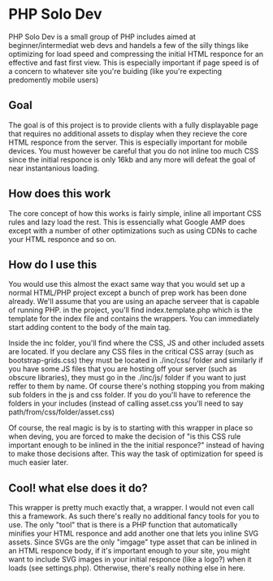 <h1>PHP Solo Dev</h1>
<p>PHP Solo Dev is a small group of PHP includes aimed at beginner/intermediat web devs and handels a few of the silly things like optimizing for load speed and compressing the initial HTML responce for an effective and fast first view. This is especially important if page speed is of a concern to whatever site you're buiding (like you're expecting predomently mobile users)</p>

<h2>Goal</h2>
<p>The goal is of this project is to provide clients with a fully displayable page that requires no additional assets to display when they recieve the core HTML responce from the server. This is especially important for mobile devices. You must however be careful that you do not inline too much CSS since the initial responce is only 16kb and any more will defeat the goal of near instantanious loading.</p>

<h2>How does this work</h2>
<p>The core concept of how this works is fairly simple, inline all important CSS rules and lazy load the rest. This is essencially what Google AMP does except with a number of other optimizations such as using CDNs to cache your HTML responce and so on.</p>

<h2>How do I use this</h2>
<p>You would use this almost the exact same way that you would set up a normal HTML/PHP project except a bunch of prep work has been done already. We'll assume that you are using an apache serveer that is capable of running PHP. in the project, you'll find index.template.php which is the template for the index file and contains the wrappers. You can immediately start adding content to the body of the main tag.</p>
<p>Inside the inc folder, you'll find where the CSS, JS and other included assets are located. If you declare any CSS files in the critical CSS array (such as bootstrap-grids.css) they must be located in ./inc/css/ folder and similarly if you have some JS files that you are hosting off your server (such as obscure libraries), they must go in the ./inc/js/ folder if you want to just reffer to them by name. Of course there's nothing stopping you from making sub folders in the js and css folder. If you do you'll have to reference the folders in your includes (instead of calling asset.css you'll need to say path/from/css/folder/asset.css)</p>
<p>Of course, the real magic is by is to starting with this wrapper in place so when deving, you are forced to make the decision of "is this CSS rule important enough to be inlined in the the initial responce?" instead of having to make those decisions after. This way the task of optimization for speed is much easier later.</p>

<h2>Cool! what else does it do?</h2>
<p>This wrapper is pretty much exactly that, a wrapper. I would not even call this a framework. As such there's really no additional fancy tools for you to use. The only "tool" that is there is a PHP function that automatically minifies your HTML responce and add another one that lets you inline SVG assets. Since SVGs are the only "imgage" type asset that can be inlined in an HTML responce body, if it's important enough to your site, you might want to include SVG images in your initial responce (like a logo?) when it loads (see settings.php). Otherwise, there's really nothing else in here.</p>